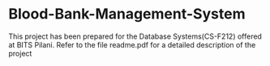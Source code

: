# Blood-Bank-Management-System
This project has been prepared for the Database Systems(CS-F212) offered at BITS Pilani.
Refer to the file readme.pdf for a detailed description of the project
